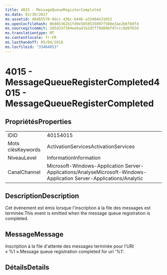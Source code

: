 ```yaml
---
title: 4015 - MessageQueueRegisterCompleted
ms.date: 03/30/2017
ms.assetid: d8d65570-9dcc-436c-b446-a33404e31652
ms.openlocfilehash: 0b865362b1fd9e5858535097f500e3ae2b6fb0f4
ms.sourcegitcommit: 3d5d33f384eeba41b2dff79d096f47ccc8d8f03d
ms.translationtype: MT
ms.contentlocale: fr-FR
ms.lasthandoff: 05/04/2018
ms.locfileid: "33464853"
---
```

# <a name="4015---messagequeueregistercompleted"></a><span data-ttu-id="5020b-102">4015 - MessageQueueRegisterCompleted</span><span class="sxs-lookup"><span data-stu-id="5020b-102">4015 - MessageQueueRegisterCompleted</span></span>
## <a name="properties"></a><span data-ttu-id="5020b-103">Propriétés</span><span class="sxs-lookup"><span data-stu-id="5020b-103">Properties</span></span>  
  
|||  
|-|-|  
|<span data-ttu-id="5020b-104">ID</span><span class="sxs-lookup"><span data-stu-id="5020b-104">ID</span></span>|<span data-ttu-id="5020b-105">4015</span><span class="sxs-lookup"><span data-stu-id="5020b-105">4015</span></span>|  
|<span data-ttu-id="5020b-106">Mots clés</span><span class="sxs-lookup"><span data-stu-id="5020b-106">Keywords</span></span>|<span data-ttu-id="5020b-107">ActivationServices</span><span class="sxs-lookup"><span data-stu-id="5020b-107">ActivationServices</span></span>|  
|<span data-ttu-id="5020b-108">Niveau</span><span class="sxs-lookup"><span data-stu-id="5020b-108">Level</span></span>|<span data-ttu-id="5020b-109">Information</span><span class="sxs-lookup"><span data-stu-id="5020b-109">Information</span></span>|  
|<span data-ttu-id="5020b-110">Canal</span><span class="sxs-lookup"><span data-stu-id="5020b-110">Channel</span></span>|<span data-ttu-id="5020b-111">Microsoft-Windows-Application Server-Applications/Analyse</span><span class="sxs-lookup"><span data-stu-id="5020b-111">Microsoft-Windows-Application Server-Applications/Analytic</span></span>|  
  
## <a name="description"></a><span data-ttu-id="5020b-112">Description</span><span class="sxs-lookup"><span data-stu-id="5020b-112">Description</span></span>  
 <span data-ttu-id="5020b-113">Cet événement est émis lorsque l'inscription à la file des messages est terminée.</span><span class="sxs-lookup"><span data-stu-id="5020b-113">This event is emitted when the message queue registration is completed.</span></span>  
  
## <a name="message"></a><span data-ttu-id="5020b-114">Message</span><span class="sxs-lookup"><span data-stu-id="5020b-114">Message</span></span>  
 <span data-ttu-id="5020b-115">Inscription à la file d'attente des messages terminée pour l'URI « %1 ».</span><span class="sxs-lookup"><span data-stu-id="5020b-115">Message queue registration completed for uri '%1'.</span></span>  
  
## <a name="details"></a><span data-ttu-id="5020b-116">Détails</span><span class="sxs-lookup"><span data-stu-id="5020b-116">Details</span></span>
